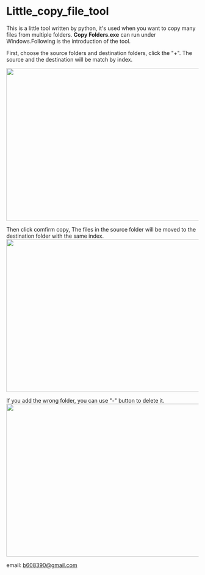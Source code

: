 # Little_copy_file_tool
This is a little tool written by python, it's used when you want to copy many files from multiple folders.
**Copy Folders.exe** can run under Windows.Following is the introduction of the tool.

First, choose the source folders and destination folders, click the "+".
The source and the destination will be match by index.

<img src = "https://github.com/brian220/Little_copy_file_tool/blob/master/Intro1.png" width = "650" height = "400"/>


Then click comfirm copy, The files in the source folder will be moved to the destination folder with the same index.
<img src = "https://github.com/brian220/Little_copy_file_tool/blob/master/Intro2.png" width = "650" height = "400"/>


If you add the wrong folder, you can use "-" button to delete it.
<img src = "https://github.com/brian220/Little_copy_file_tool/blob/master/Intro3.png" width = "650" height = "400"/>



email: b608390@gmail.com
